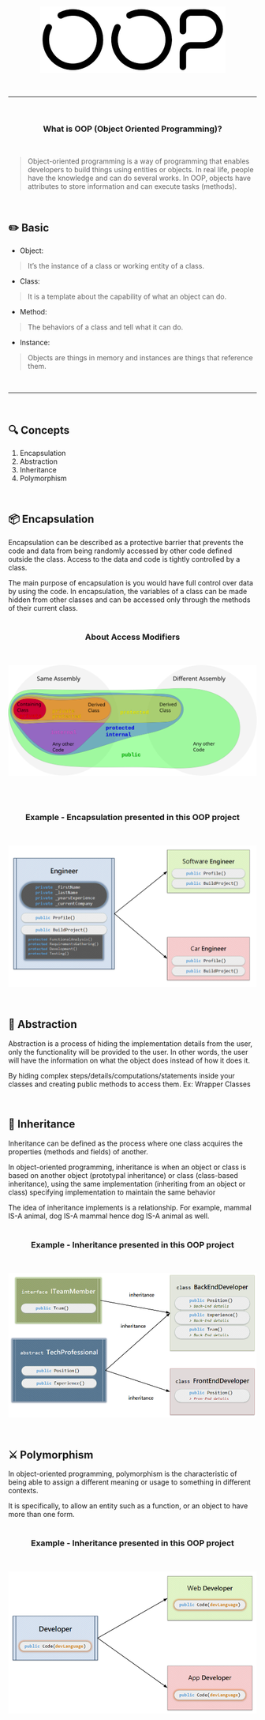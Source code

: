   <p align="center">
    <a href="">
      <img src="./img/OOP_v2.png">
    </a>
  </p>
  <br>

  ***

  <br>
  <h3 align="center"><strong>What is OOP (Object Oriented Programming)?</strong></h3>
  <br>

  > Object-oriented programming is a way of programming that enables developers to build things using entities or objects. 
  In real life, people have the knowledge and can do several works. In OOP, objects have attributes to store information and can execute tasks (methods).

  <br>

  ## ✏️ Basic

  - Object:
  >It’s the instance of a class or working entity of a class.
  - Class:
  >It is a template about the capability of what an object can do.
  - Method:
  >The behaviors of a class and tell what it can do.
  - Instance:
  >Objects are things in memory and instances are things that reference them.

  <br>

  ***

  <br>

  ## 🔍 Concepts

  1. Encapsulation
  2. Abstraction
  3. Inheritance
  4. Polymorphism


  <br>

  ## 📦 Encapsulation

  Encapsulation can be described as a protective barrier that prevents the code and data from being randomly accessed by other code defined outside the class. Access to the data and code is tightly controlled by a class.

  The main purpose of encapsulation is you would have full control over data by using the code. In encapsulation, the variables of a class can be made hidden from other classes and can be accessed only through the methods of their current class. 
  <br>
  <br>
  <h3 align="center"><strong>About Access Modifiers</strong></h3>
  <br>
  <p align="center">
    <a href="">
      <img src="./img/AccessModifiers.svg">
    </a>
  </p>
  <br>
  <br>
  <h3 align="center"><strong>Example - Encapsulation presented in this OOP project</strong></h3>
  <br>
  <p align="center">
    <a href="">
      <img src="./img/Encapsulation_v2.png">
    </a>
  </p>

  <br>

  ## 👻 Abstraction

  Abstraction is a process of hiding the implementation details from the user, only the functionality will be provided to the user.
  In other words, the user will have the information on what the object does instead of how it does it.

  By hiding complex steps/details/computations/statements inside your classes and creating public methods to access them. Ex: Wrapper Classes

  <br>

  ## 🔗 Inheritance

  Inheritance can be defined as the process where one class acquires the properties (methods and fields) of another.

  In object-oriented programming, inheritance is when an object or class is based on another object (prototypal inheritance) or class (class-based inheritance), using the same implementation (inheriting from an object or class) specifying implementation to maintain the same behavior

  The idea of inheritance implements is a relationship. For example, mammal IS-A animal, dog IS-A mammal hence dog IS-A animal as well.
  <br>
  <br>
  <h3 align="center"><strong>Example - Inheritance presented in this OOP project</strong></h3>
  <br>
  <p align="center">
    <a href="">
      <img src="./img/Inheritance_v2.png">
    </a>
  </p>

  <br>

  ## ⚔️ Polymorphism

  In object-oriented programming, polymorphism is the characteristic of being able to assign a different meaning or usage to something in different contexts. 

  It is specifically, to allow an entity such as a function, or an object to have more than one form.
  <br>
  <br>
  <h3 align="center"><strong>Example - Inheritance presented in this OOP project</strong></h3>
  <br>
  <p align="center">
    <a href="">
      <img src="./img/Polymorphism_v2.png">
    </a>
  </p>

